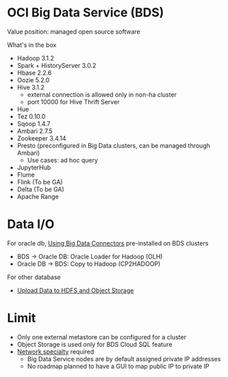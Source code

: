 # OCI Big Data Service (BDS)

Value position: managed open source software


What's in the box
- Hadoop 3.1.2
- Spark + HistoryServer 3.0.2
- Hbase 2.2.6
- Oozie 5.2.0
- Hive 3.1.2
  - external connection is allowed only in non-ha cluster
  - port 10000 for Hive Thrift Server
- Hue
- Tez 0.10.0
- Sqoop 1.4.7
- Ambari 2.7.5
- Zookeeper 3.4.14
- Presto (preconfigured in Big Data clusters, can be managed through Ambari)
  - Use cases: ad hoc query
- JupyterHub
- Flume
- Flink (To be GA)
- Delta (To be GA)
- Apache Range




# Data I/O

For oracle db, [Using Big Data Connectors](https://docs.oracle.com/en-us/iaas/Content/bigdata/connectors.htm) pre-installed on BDS clusters
- BDS -> Oracle DB: Oracle Loader for Hadoop (OLH)
- Oracle DB -> BDS: Copy to Hadoop (CP2HADOOP)

For other database
- [Upload Data to HDFS and Object Storage](https://docs.oracle.com/en-us/iaas/Content/tutorials/bigdata/get-started-odh/00-overview.htm#upload)

# Limit
- Only one external metastore can be configured for a cluster
- Object Storage is used only for BDS Cloud SQL feature
- [Network specialty](./network.md) required
  - Big Data Service nodes are by default assigned private IP addresses
  - No roadmap planned to have a GUI to map public IP to private IP


